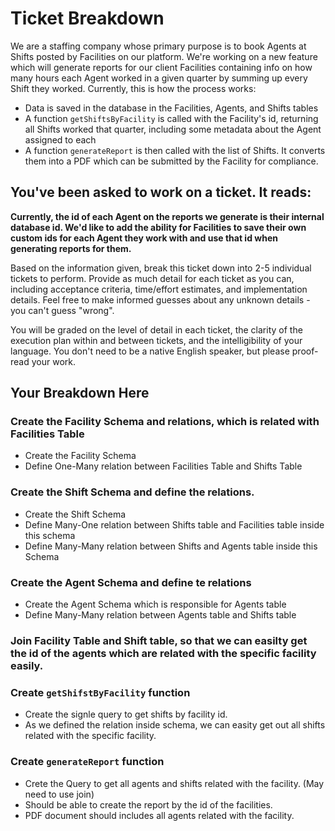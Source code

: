 # Ticket Breakdown
We are a staffing company whose primary purpose is to book Agents at Shifts posted by Facilities on our platform. We're working on a new feature which will generate reports for our client Facilities containing info on how many hours each Agent worked in a given quarter by summing up every Shift they worked. Currently, this is how the process works:

- Data is saved in the database in the Facilities, Agents, and Shifts tables
- A function `getShiftsByFacility` is called with the Facility's id, returning all Shifts worked that quarter, including some metadata about the Agent assigned to each
- A function `generateReport` is then called with the list of Shifts. It converts them into a PDF which can be submitted by the Facility for compliance.

## You've been asked to work on a ticket. It reads:

**Currently, the id of each Agent on the reports we generate is their internal database id. We'd like to add the ability for Facilities to save their own custom ids for each Agent they work with and use that id when generating reports for them.**


Based on the information given, break this ticket down into 2-5 individual tickets to perform. Provide as much detail for each ticket as you can, including acceptance criteria, time/effort estimates, and implementation details. Feel free to make informed guesses about any unknown details - you can't guess "wrong".


You will be graded on the level of detail in each ticket, the clarity of the execution plan within and between tickets, and the intelligibility of your language. You don't need to be a native English speaker, but please proof-read your work.

## Your Breakdown Here

### Create the Facility Schema and relations, which is related with Facilities Table
- Create the Facility Schema
- Define One-Many relation between Facilities Table and Shifts Table

### Create the Shift Schema and define the relations.
- Create the Shift Schema
- Define Many-One relation between Shifts table and Facilities table inside this schema
- Define Many-Many relation between Shifts and Agents table inside this Schema

### Create the Agent Schema and define te relations
- Create the Agent Schema which is responsible for Agents table
- Define Many-Many relation between Agents table and Shifts table

### Join Facility Table and Shift table, so that we can easilty get the id of the agents which are related with the specific facility easily.

### Create `getShifstByFacility` function
- Create the signle query to get shifts by facility id.
- As we defined the relation inside schema, we can easity get out all shifts related with the specific facility.

### Create `generateReport` function
- Crete the Query to get all agents and shifts related with the facility. (May need to use join)
- Should be able to create the report by the id of the facilities.
- PDF document should includes all agents related with the facility.
